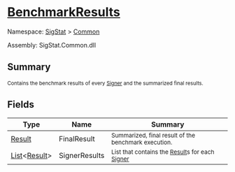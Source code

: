 # [BenchmarkResults](./BenchmarkResults.md)

Namespace: [SigStat]() > [Common](./README.md)

Assembly: SigStat.Common.dll

## Summary
<sub>Contains the benchmark results of every [Signer](https://github.com/hargitomi97/sigstat/blob/master/docs/md/SigStat/Common/Signer.md) and the summarized final results.</sub>

## Fields

| Type | Name | Summary | 
| --- | --- | --- | 
| [Result](./Result.md) | FinalResult | <sub>Summarized, final result of the benchmark execution.</sub> | 
| [List](https://docs.microsoft.com/en-us/dotnet/api/System.Collections.Generic.List-1)\<[Result](./Result.md)> | SignerResults | <sub>List that contains the [Result](https://github.com/hargitomi97/sigstat/blob/master/docs/md/SigStat/Common/Result.md)s for each [Signer](https://github.com/hargitomi97/sigstat/blob/master/docs/md/SigStat/Common/Signer.md)</sub> | 


